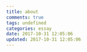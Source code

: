 ```yaml
---
title: about
comments: true
tags: undefined
categories: essay
date: 2017-10-31 12:05:06
updated: 2017-10-31 12:05:06
---
```

